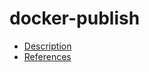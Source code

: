 # docker-publish

- [Description](https://github.com/bakdata/ci-templates/tree/main/docs/actions/docker-publish)
- [References](https://github.com/bakdata/ci-templates/tree/main/docs/actions/docker-publish)
